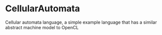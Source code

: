 CellularAutomata
================

Cellular automata language, a simple example language that has a similar abstract machine model to OpenCL
